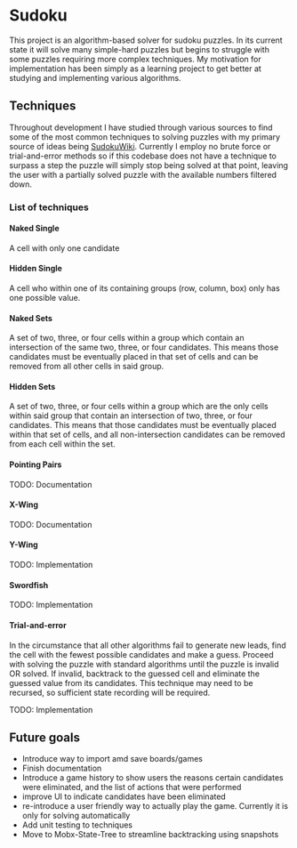 # Sudoku
This project is an algorithm-based solver for sudoku puzzles. In its current state 
it will solve many simple-hard puzzles but begins to struggle with some puzzles requiring more complex techniques. My motivation for implementation has been simply as a learning project to get better at studying and implementing various algorithms. 

## Techniques
Throughout development I have studied through various sources to find some of the most common techniques to solving puzzles with my primary source of ideas being [SudokuWiki](https://www.sudokuwiki.org/sudoku.htm). Currently I employ no brute force or trial-and-error methods so if this codebase does not have a technique to surpass a step the puzzle will simply stop being solved at that point, leaving the user with a partially solved puzzle with the available numbers filtered down. 

### List of techniques
#### Naked Single 
A cell with only one candidate

#### Hidden Single
A cell who within one of its containing groups (row, column, box) only has one possible value.

#### Naked Sets
A set of two, three, or four cells within a group which contain an intersection of the same two, three, or four candidates. This means those candidates must be eventually placed in that set of cells and can be removed from all other cells in said group. 

#### Hidden Sets
A set of two, three, or four cells within a group which are the only cells within said group that contain an intersection of two, three, or four candidates. This means that those candidates must be eventually placed within that set of cells, and all non-intersection candidates can be removed from each cell within the set.

#### Pointing Pairs
TODO: Documentation

#### X-Wing
TODO: Documentation

#### Y-Wing
TODO: Implementation

#### Swordfish
TODO: Implementation

#### Trial-and-error
In the circumstance that all other algorithms fail to generate new leads, find the cell with the fewest possible candidates and make a guess. Proceed with solving the puzzle with standard algorithms until the puzzle is invalid OR solved. If invalid, backtrack to the guessed cell and eliminate the guessed value from its candidates. This technique may need to be recursed, so sufficient state recording will be required. 

TODO: Implementation


## Future goals
* Introduce way to import amd save boards/games
* Finish documentation
* Introduce a game history to show users the reasons certain candidates were eliminated, and the list of actions that were performed
* improve UI to indicate candidates have been eliminated
* re-introduce a user friendly way to actually play the game. Currently it is only for solving automatically
* Add unit testing to techniques
* Move to Mobx-State-Tree to streamline backtracking using snapshots
